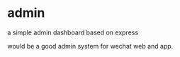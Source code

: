 # admin
a simple admin dashboard based on express

would be a good admin system for wechat web and app.